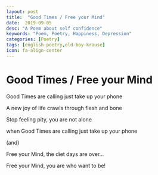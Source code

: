 ```yaml
---
layout: post
title:  "Good Times / Free your Mind"
date:  2019-09-05
desc: "A Poem about self confidence"
keywords: "Poem, Poetry, Happiness, Depression"
categories: [Poetry]
tags: [english-poetry,old-boy-krause]
icon: fa-align-center
---
```


# Good Times / Free your Mind

Good Times are calling just take up your phone

A new joy of life crawls through flesh and bone

Stop feeling pity, you are not alone

when Good Times are calling just take up your phone



(and)

Free your Mind, the diet days are over...

Free your Mind, you are who want to be!